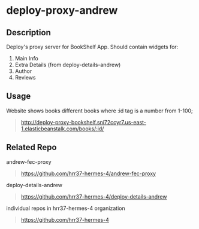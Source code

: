 # deploy-proxy-andrew

## Description
Deploy's proxy server for BookShelf App. Should contain widgets for:
  1. Main Info
  1. Extra Details (from deploy-details-andrew)
  1. Author
  1. Reviews

## Usage
Website shows books different books where :id tag is a number from 1-100;

> http://deploy-proxy-bookshelf.sni72ccyr7.us-east-1.elasticbeanstalk.com/books/:id/

## Related Repo
andrew-fec-proxy
> https://github.com/hrr37-hermes-4/andrew-fec-proxy

deploy-details-andrew
> https://github.com/hrr37-hermes-4/deploy-details-andrew

individual repos in hrr37-hermes-4 organization
> https://github.com/hrr37-hermes-4
